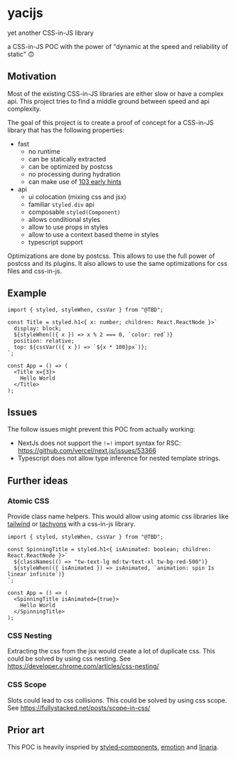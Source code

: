 # yacijs

yet another CSS-in-JS library

a CSS-in-JS POC with the power of "dynamic at the speed and reliability of static" 🙃

## Motivation

Most of the existing CSS-in-JS libraries are either slow or have a complex api. This project tries to find a middle ground between speed and api complexity.

The goal of this project is to create a proof of concept for a CSS-in-JS library that has the following properties:

 - fast
   - no runtime
   - can be statically extracted
   - can be optimized by postcss
   - no processing during hydration
   - can make use of [103 early hints](https://developer.mozilla.org/en-US/docs/Web/HTTP/Status/103)
 - api
   - ui colocation (mixing css and jsx)
   - familiar `styled.div` api
   - composable `styled(Component)`
   - allows conditional styles
   - allow to use props in styles
   - allow to use a context based theme in styles
   - typescript support

Optimizations are done by postcss. This allows to use the full power of postcss and its plugins. It also allows to use the same optimizations for css files and css-in-js.

## Example

```tsx
import { styled, styleWhen, cssVar } from "@TBD";

const Title = styled.h1<{ x: number; children: React.ReactNode }>`
  display: block;
  ${styleWhen(({ x }) => x % 2 === 0, `color: red`)}
  position: relative;
  top: ${cssVar(({ x }) => `${x * 100}px`)};
`;

const App = () => (
  <Title x={3}>
    Hello World
  </Title>
);
```

## Issues

The follow issues might prevent this POC from actually working:

 - NextJs does not support the `!=!` import syntax for RSC: https://github.com/vercel/next.js/issues/53366
 - Typescript does not allow type inference for nested template strings.


## Further ideas

### Atomic CSS

Provide class name helpers. This would allow using atomic css libraries like [tailwind](https://tailwindcss.com/) or [tachyons](https://tachyons.io/) with a css-in-js library.

```tsx
import { styled, styleWhen, cssVar } from "@TBD";

const SpinningTitle = styled.h1<{ isAnimated: boolean; children: React.ReactNode }>`
  ${classNames(() => "tw-text-lg md:tw-text-xl tw-bg-red-500")}
  ${styleWhen(({ isAnimated }) => isAnimated, `animation: spin 1s linear infinite`)}
`;

const App = () => (
  <SpinningTitle isAnimated={true}>
    Hello World
  </SpinningTitle>
);
```

### CSS Nesting

Extracting the css from the jsx would create a lot of duplicate css. This could be solved by using css nesting. See https://developer.chrome.com/articles/css-nesting/

### CSS Scope

Slots could lead to css collisions. This could be solved by using css scope. 
See https://fullystacked.net/posts/scope-in-css/

## Prior art

This POC is heavily inspried by [styled-components](https://styled-components.com/), [emotion](https://emotion.sh/docs/introduction) and [linaria](https://github.com/callstack/linaria).
